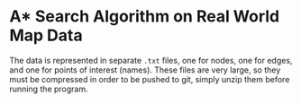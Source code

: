 # A* Search Algorithm on Real World Map Data

The data is represented in separate `.txt` files, one for nodes, one for edges, and one for points of interest (names). These files are very large, so they must be compressed in order to be pushed to git, simply unzip them before running the program. 